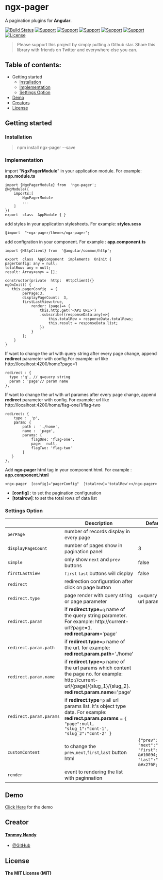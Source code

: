 # ngx-pager

A pagination plugins for **Angular**.


[![Build Status](https://travis-ci.org/joemccann/dillinger.svg?branch=master)](https://github.com/BinsSoft/ngx-pager) [![Support](https://img.shields.io/badge/Support-Angular%202%2B-blue.svg?style=flat-square)]() [![Support](https://img.shields.io/badge/Support-Angular%204%2B-blue.svg?style=flat-square)]() [![Support](https://img.shields.io/badge/Support-Angular%205%2B-blue.svg?style=flat-square)]() [![Support](https://img.shields.io/badge/Support-Angular%206%2B-blue.svg?style=flat-square)]() [![Support](https://img.shields.io/badge/Support-Angular%207%2B-blue.svg?style=flat-square)]() [![License](https://img.shields.io/badge/license-MIT-blue.svg?style=flat-square)]()

> Please support this project by simply putting a Github star. Share this library with friends on Twitter and everywhere else you can.

## Table of contents:

 
 - Getting started
   - [Installation](#installation)
   - [Implementation](#implementation)
   - [Settings Option](#settings-option)
- [Demo](#demo)
 - [Creators](#creator)
 - [License](#license)

##  Getting started 

### Installation

> npm install ngx-pager --save

### Implementation

import "**NgxPagerModule**" in your application module. For example: **app.module.ts**

    import {NgxPagerModule} from  'ngx-pager';
    @NgModule({
	    imports:[
		    NgxPagerModule
		    ...
	    ]
    })
    export  class  AppModule { }

add styles in your application stylesheets. For example: **styles.scss**

    @import  "~ngx-pager/themes/ngx-pager";

add configration in your component. For example : **app.component.ts**

	import {HttpClient} from  '@angular/common/http';
	
    export  class  AppComponent  implements  OnInit {
    pagerConfig: any = null;
    totalRow: any = null;
    result: Array<any> = [];
    
    constructor(private  http:  HttpClient){}
    ngOnInit() {
	   this.pagerConfig  = {
		    perPage:3,
			displayPageCount:  3,
			firstLastView:true,
			    render: (page)=> {
   					this.http.get('<API URL>')
   					.subscribe((responseData:any)=>{
   						this.totalRow = responseData.totalRows;
   						this.result = responseData.list;
   					})
   				}
   			};
   	    }
   	}

				
If want to change the url with query string after every page change, append **redirect** parameter with config.For example: url like http://localhost:4200/home?page=1

	redirect : {
	  type :'q', // q=query string
	  param : 'page'// param name
	},

If want to change the url with url parames after every page change, append **redirect** parameter with config. For example: url like http://localhost:4200/home/flag-one/1/flag-two

    redirect: {
		type :  'p',
		param: {
			path :  './home',
			name :  'page',
			params: {
			    flagOne: 'flag-one',
				page:  null,
				flagTwo: 'flag-two'
			}
	   }
	},



Add **ngx-pager** html tag in your component html. For example : **app.component.html**

    <ngx-pager  [config]="pagerConfig"  [totalrow]='totalRow'></ngx-pager>

 - **[config]** : to set the pagination configuration
 - **[totalrow]**: to set the total rows of data list


### Settings Option

|                |Description                          |Default Value                         |Required                         |
|----------------|-------------------------------|-----------------------------|-----------------------------|
|`perPage`| number of records display in every page         |            | `yes`           |
|`displayPageCount`| number of pages show in pagination panel           | 3 |            |
|`simple`| only show `next` and `prev` buttons           | false |            |
|`firstLastView`| `first` `last`  buttons will display          | false |            |
|`redirect`| redirection configuration after click on page button          |  |            |
|`redirect.type`|     page render with query string or page parameter      | `q`=query string, `p`= url params   |            `yes`|
|`redirect.param`|  if **redirect.type**=`q` name of the query string parameter. For example: http://current-url?page=1. **redirect.param**='page'      |    |    `yes`|
|`redirect.param.path`|  if **redirect.type**=`p` name of the url. for example: **redirect.param.path**='./home' |    |    `yes`(only **redirect.type**=`p`)|
| `redirect.param.name` |  if **redirect.type**=`p` name of the url params which content the page no. for example: http://current-url/{page}/{slug_1}/{slug_2}. **redirect.param.name**='page' |    |    `yes`(only **redirect.type**=`p`)|
| `redirect.param.params` |  if **redirect.type**=`p` all url params list. it's object type data. For example: **redirect.param.params** = `{ "page":null, "slug_1":"cont-1", "slug_2":"cont-2" }` |    |    `yes`(only **redirect.type**=`p`)|
| `customContent`|  to change the `prev`,`next`,`first`,`last` button html |  `{"prev":"&#10094;", "next":"&#x276F;", "first":"&#10094; &#10094;", "last":"&#x276F; &#x276F;"}`  |    |
| `render`|  event to rendering the list with paginnation |    |   `yes` |

## Demo
[Click Here](https://stackblitz.com/edit/ngx-pager) for the demo

## Creator

#### [Tonmoy Nandy](tonmoy.nandy@gmail.com)
- [@GitHub](https://github.com/tonmoynandy)

## License

#### The MIT License (MIT)